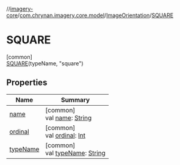 //[imagery-core](../../../../index.md)/[com.chrynan.imagery.core.model](../../index.md)/[ImageOrientation](../index.md)/[SQUARE](index.md)

# SQUARE

[common]\
[SQUARE](index.md)(typeName, "square")

## Properties

| Name | Summary |
|---|---|
| [name](name.md) | [common]<br>val [name](name.md): [String](https://kotlinlang.org/api/latest/jvm/stdlib/kotlin/-string/index.html) |
| [ordinal](ordinal.md) | [common]<br>val [ordinal](ordinal.md): [Int](https://kotlinlang.org/api/latest/jvm/stdlib/kotlin/-int/index.html) |
| [typeName](type-name.md) | [common]<br>val [typeName](type-name.md): [String](https://kotlinlang.org/api/latest/jvm/stdlib/kotlin/-string/index.html) |
